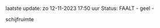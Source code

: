 laatste update: 
zo 12-11-2023 17:50   uur 
Status: FAALT - geel - 
<div class="service Y">schijfruimte</div>